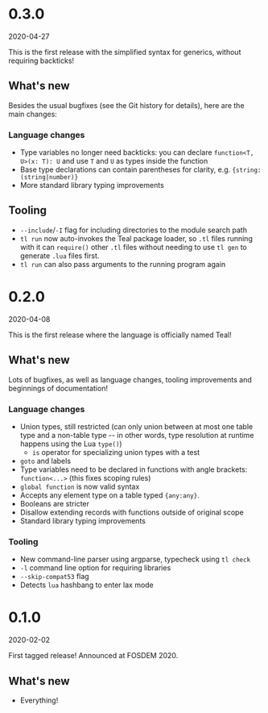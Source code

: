 # 0.3.0

2020-04-27

This is the first release with the simplified syntax
for generics, without requiring backticks!

## What's new

Besides the usual bugfixes (see the Git history for
details), here are the main changes:

### Language changes

* Type variables no longer need backticks: you can
  declare `function<T, U>(x: T): U` and use `T` and
  `U` as types inside the function
* Base type declarations can contain parentheses for
  clarity, e.g. `{string: (string|number)}`
* More standard library typing improvements

## Tooling

* `--include`/`-I` flag for including directories
  to the module search path
* `tl run` now auto-invokes the Teal package loader,
  so `.tl` files running with it can `require()`
  other `.tl` files without needing to use `tl gen`
  to generate `.lua` files first.
* `tl run` can also pass arguments to the running
  program again

# 0.2.0

2020-04-08

This is the first release where the language is
officially named Teal!

## What's new

Lots of bugfixes, as well as language changes, tooling
improvements and beginnings of documentation!

### Language changes

* Union types, still restricted (can only union between
  at most one table type and a non-table type -- in other
  words, type resolution at runtime happens using the
  Lua `type()`)
  * `is` operator for specializing union types with a test
* `goto` and labels
* Type variables need to be declared in functions with
  angle brackets: `function<...>` (this fixes scoping rules)
* `global function` is now valid syntax
* Accepts any element type on a table typed `{any:any}`.
* Booleans are stricter
* Disallow extending records with functions outside of
  original scope
* Standard library typing improvements

### Tooling

* New command-line parser using argparse,
  typecheck using `tl check`
* `-l` command line option for requiring libraries
* `--skip-compat53` flag
* Detects `lua` hashbang to enter lax mode

# 0.1.0

2020-02-02

First tagged release! Announced at FOSDEM 2020.

## What's new

* Everything!
